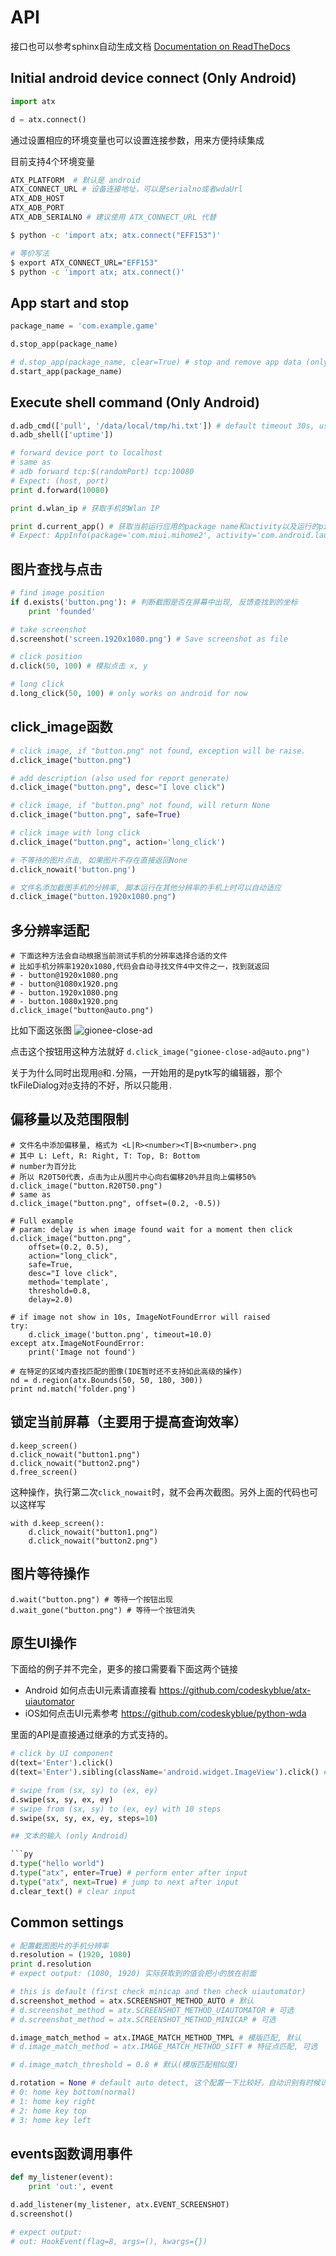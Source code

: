# API
接口也可以参考sphinx自动生成文档
[Documentation on ReadTheDocs](http://atx.readthedocs.org/en/latest/?badge=latest)


## Initial android device connect (Only Android)

```py
import atx

d = atx.connect()
```

通过设置相应的环境变量也可以设置连接参数，用来方便持续集成

目前支持4个环境变量

```sh
ATX_PLATFORM  # 默认是 android
ATX_CONNECT_URL # 设备连接地址，可以是serialno或者wdaUrl
ATX_ADB_HOST
ATX_ADB_PORT
ATX_ADB_SERIALNO # 建议使用 ATX_CONNECT_URL 代替
```

```sh
$ python -c 'import atx; atx.connect("EFF153")'

# 等价写法
$ export ATX_CONNECT_URL="EFF153"
$ python -c 'import atx; atx.connect()'
```

## App start and stop

```py
package_name = 'com.example.game'

d.stop_app(package_name)

# d.stop_app(package_name, clear=True) # stop and remove app data (only Android)
d.start_app(package_name)
```

## Execute shell command (Only Android)
	
```py
d.adb_cmd(['pull', '/data/local/tmp/hi.txt']) # default timeout 30s, use timeout=None to set unlimited time
d.adb_shell(['uptime'])

# forward device port to localhost
# same as 
# adb forward tcp:$(randomPort) tcp:10080
# Expect: (host, port)
print d.forward(10080)

print d.wlan_ip # 获取手机的Wlan IP

print d.current_app() # 获取当前运行应用的package name和activity以及运行的pid
# Expect: AppInfo(package='com.miui.mihome2', activity='com.android.launcher2.Launcher', pid=634)
```

## 图片查找与点击

```py
# find image position
if d.exists('button.png'): # 判断截图是否在屏幕中出现, 反馈查找到的坐标
	print 'founded'

# take screenshot
d.screenshot('screen.1920x1080.png') # Save screenshot as file

# click position
d.click(50, 100) # 模拟点击 x, y

# long click
d.long_click(50, 100) # only works on android for now
```

## click_image函数

```py
# click image, if "button.png" not found, exception will be raise.
d.click_image("button.png")

# add description (also used for report generate)
d.click_image("button.png", desc="I love click")

# click image, if "button.png" not found, will return None
d.click_image("button.png", safe=True)

# click image with long click
d.click_image("button.png", action='long_click')

# 不等待的图片点击, 如果图片不存在直接返回None
d.click_nowait('button.png')

# 文件名添加截图手机的分辨率, 脚本运行在其他分辨率的手机上时可以自动适应
d.click_image("button.1920x1080.png")
```

## 多分辨率适配
```
# 下面这种方法会自动根据当前测试手机的分辨率选择合适的文件
# 比如手机分辨率1920x1080,代码会自动寻找文件4中文件之一，找到就返回
# - button@1920x1080.png
# - button@1080x1920.png
# - button.1920x1080.png
# - button.1080x1920.png
d.click_image("button@auto.png")
```

比如下面这张图
![gionee-close-ad](multisize-button.png)

点击这个按钮用这种方法就好 `d.click_image("gionee-close-ad@auto.png")`

关于为什么同时出现用`@`和`.`分隔，一开始用的是pytk写的编辑器，那个tkFileDialog对`@`支持的不好，所以只能用`.`

## 偏移量以及范围限制

```
# 文件名中添加偏移量, 格式为 <L|R><number><T|B><number>.png
# 其中 L: Left, R: Right, T: Top, B: Bottom
# number为百分比
# 所以 R20T50代表，点击为止从图片中心向右偏移20%并且向上偏移50%
d.click_image("button.R20T50.png")
# same as
d.click_image("button.png", offset=(0.2, -0.5))

# Full example
# param: delay is when image found wait for a moment then click
d.click_image("button.png", 
	offset=(0.2, 0.5), 
	action="long_click", 
	safe=True, 
	desc="I love click", 
	method='template', 
	threshold=0.8,
	delay=2.0)

# if image not show in 10s, ImageNotFoundError will raised
try:
	d.click_image('button.png', timeout=10.0)
except atx.ImageNotFoundError:
	print('Image not found')

# 在特定的区域内查找匹配的图像(IDE暂时还不支持如此高级的操作)
nd = d.region(atx.Bounds(50, 50, 180, 300))
print nd.match('folder.png')
```

## 锁定当前屏幕（主要用于提高查询效率）
```
d.keep_screen()
d.click_nowait("button1.png")
d.click_nowait("button2.png")
d.free_screen()
```

这种操作，执行第二次`click_nowait`时，就不会再次截图。另外上面的代码也可以这样写

```
with d.keep_screen():
	d.click_nowait("button1.png")
	d.click_nowait("button2.png")
```

## 图片等待操作
```
d.wait("button.png") # 等待一个按钮出现
d.wait_gone("button.png") # 等待一个按钮消失
```

## 原生UI操作
下面给的例子并不完全，更多的接口需要看下面这两个链接

- Android 如何点击UI元素请直接看 <https://github.com/codeskyblue/atx-uiautomator>
- iOS如何点击UI元素参考 <https://github.com/codeskyblue/python-wda>

里面的API是直接通过继承的方式支持的。

```py
# click by UI component
d(text='Enter').click()
d(text='Enter').sibling(className='android.widget.ImageView').click() # only android

# swipe from (sx, sy) to (ex, ey)
d.swipe(sx, sy, ex, ey)
# swipe from (sx, sy) to (ex, ey) with 10 steps
d.swipe(sx, sy, ex, ey, steps=10)

## 文本的输入 (only Android)

```py
d.type("hello world")
d.type("atx", enter=True) # perform enter after input
d.type("atx", next=True) # jump to next after input
d.clear_text() # clear input
```

## Common settings
	
```py
# 配置截图图片的手机分辨率
d.resolution = (1920, 1080)
print d.resolution
# expect output: (1080, 1920) 实际获取到的值会把小的放在前面

# this is default (first check minicap and then check uiautomator)
d.screenshot_method = atx.SCREENSHOT_METHOD_AUTO # 默认
# d.screenshot_method = atx.SCREENSHOT_METHOD_UIAUTOMATOR # 可选
# d.screenshot_method = atx.SCREENSHOT_METHOD_MINICAP # 可选

d.image_match_method = atx.IMAGE_MATCH_METHOD_TMPL # 模版匹配, 默认
# d.image_match_method = atx.IMAGE_MATCH_METHOD_SIFT # 特征点匹配, 可选

# d.image_match_threshold = 0.8 # 默认(模版匹配相似度)

d.rotation = None # default auto detect, 这个配置一下比较好，自动识别有时候识别不出来
# 0: home key bottom(normal)
# 1: home key right
# 2: home key top
# 3: home key left
```

## events函数调用事件

```py
def my_listener(event):
	print 'out:', event

d.add_listener(my_listener, atx.EVENT_SCREENSHOT)
d.screenshot()

# expect output:
# out: HookEvent(flag=8, args=(), kwargs={})
```
